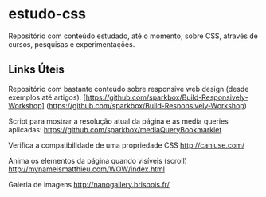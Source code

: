 # estudo-css
Repositório com conteúdo estudado, até o momento, sobre CSS, através de cursos, pesquisas e experimentações.
## Links Úteis
Repositório com bastante conteúdo sobre responsive web design (desde exemplos até artigos):
[https://github.com/sparkbox/Build-Responsively-Workshop] (https://github.com/sparkbox/Build-Responsively-Workshop)

Script para mostrar a resolução atual da página e as media queries aplicadas:
https://github.com/sparkbox/mediaQueryBookmarklet

Verifica a compatibilidade de uma propriedade CSS
http://caniuse.com/

Anima os elementos da página quando visíveis (scroll)
http://mynameismatthieu.com/WOW/index.html

Galeria de imagens
http://nanogallery.brisbois.fr/
